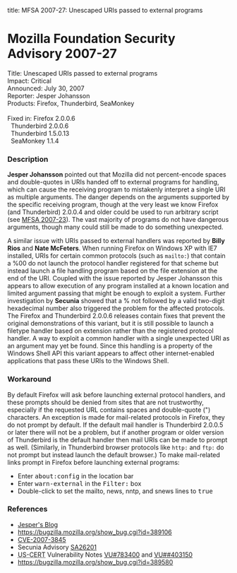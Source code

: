 title: MFSA 2007-27: Unescaped URIs passed to external programs

<h1>Mozilla Foundation Security Advisory 2007-27</h1>

<p><span class="label">Title:</span>      Unescaped URIs passed to external programs<br/>
<span class="label">Impact:</span>     Critical<br/>
<span class="label">Announced:</span>  July 30, 2007<br/>
<span class="label">Reporter:</span>   Jesper Johansson<br/>
<span class="label">Products:</span>   Firefox, Thunderbird, SeaMonkey<br/>
<br/>
<span class="label">Fixed in:</span>   Firefox 2.0.0.6<br/>
<span class="label">&#160;</span>      Thunderbird 2.0.0.6<br/>
<span class="label">&#160;</span>      Thunderbird 1.5.0.13<br/>
<span class="label">&#160;</span>      SeaMonkey 1.1.4</p>

<h3>Description</h3>

<p><strong>Jesper Johansson</strong> pointed out that Mozilla did not
percent-encode spaces and double-quotes in URIs handed off to external
programs for handling, which can cause the receiving program to
mistakenly interpret a single URI as multiple arguments. The danger
depends on the arguments supported by the specific receiving program,
though at the very least we know Firefox (and Thunderbird) 2.0.0.4 and
older could be used to run arbitrary script (see
<a href="mfsa2007-23.html">MFSA 2007-23</a>). The vast majority of programs
do not have dangerous arguments, though many could still be made to do
something unexpected.</p>

<p>A similar issue with URIs passed to external handlers was reported by
<strong>Billy Rios</strong> and <strong>Nate McFeters</strong>. When running
Firefox on Windows XP with IE7 installed, URIs for certain
common protocols (such as <code>mailto:</code>) that contain a %00 do not
launch the protocol handler registered for that scheme but instead launch
a file handling program based on the file extension at the end of the URI.
Coupled with the issue reported by Jesper Johansson this appears to allow
execution of any program installed at a known location and limited argument
passing that might be enough to exploit a system.
Further investigation by <strong>Secunia</strong> showed that a % not
followed by a valid two-digit hexadecimal number also triggered the problem
for the affected protocols. The Firefox and Thunderbird 2.0.0.6 releases
contain fixes that prevent the original demonstrations of this variant, but
it is still possible to launch a filetype handler based on extension rather
than the registered protocol handler. A way to exploit a common handler with
a single unexpected URI as an argument may yet be found. Since this handling
is a property of the Windows Shell API this variant appears to affect other
internet-enabled applications that pass these URIs to the Windows Shell.</p>

<h3>Workaround</h3>

<p>By default Firefox will ask before launching external protocol handlers,
and these prompts should be denied from sites that are not trustworthy,
especially if the requested URL contains spaces and double-quote (") characters.
An exception is made for mail-related protocols in Firefox, they do not prompt
by default. If the default mail handler is Thunderbird 2.0.0.5 or later there
will not be a problem, but if another program or older version of Thunderbird
is the default handler then mail URIs can be made to prompt as well. (Similarly,
in Thunderbird browser protocols like <code>http:</code> and <code>ftp:</code>
do not prompt but instead launch the default browser.) To make mail-related
links prompt in Firefox before launching external programs:</p>

<ul>
<li>Enter <kbd>about:config</kbd> in the location bar</li>
<li>Enter <kbd>warn-external</kbd> in the <samp>Filter:</samp> box</li>
<li>Double-click to set the mailto, news, nntp, and snews lines to <samp>true</samp></li>
</ul>

<h3>References</h3>

<ul>
<li><a class="ex-ref" href="http://msinfluentials.com/blogs/jesper/archive/2007/07/20/hey-mozilla-quotes-are-not-legal-in-a-url.aspx">
Jesper's Blog</a></li>
<li><a href="https://bugzilla.mozilla.org/show_bug.cgi?id=389106">
https://bugzilla.mozilla.org/show_bug.cgi?id=389106</a></li>
<li><a class="ex-ref" href="http://nvd.nist.gov/nvd.cfm?cvename=CVE-2007-3845">CVE-2007-3845</a></li>
<li>Secunia Advisory <a class="ex-ref" href="http://secunia.com/advisories/26201/">SA26201</a></li>
<li><abbr title="United States Computer Emergency Readiness Team">US-CERT</abbr> Vulnerability Notes <a class="ex-ref" href="http://www.kb.cert.org/vuls/id/783400">VU#783400</a>
and <a class="ex-ref" href="http://www.kb.cert.org/vuls/id/403150">VU##403150</a></li>
<li><a href="https://bugzilla.mozilla.org/show_bug.cgi?id=389580">
https://bugzilla.mozilla.org/show_bug.cgi?id=389580</a></li>
</ul>




